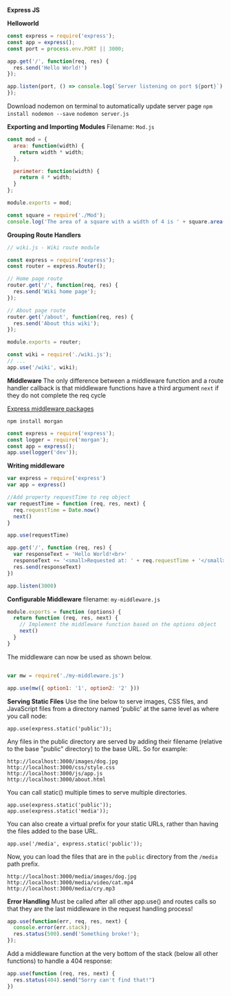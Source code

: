 
**Express JS** 

**Helloworld**
```js
const express = require('express');
const app = express();
const port = process.env.PORT || 3000;

app.get('/', function(req, res) {
  res.send('Hello World!')
});

app.listen(port, () => console.log(`Server listening on port ${port}`)
});
```
Download nodemon on terminal to automatically update server page
 `npm install nodemon --save`
 `nodemon server.js`

**Exporting and Importing Modules**
Filename: `Mod.js`
```js
const mod = {
  area: function(width) {
    return width * width;
  },

  perimeter: function(width) {
    return 4 * width;
  }
};

module.exports = mod;
```
```js
const square = require('./Mod'); 
console.log('The area of a square with a width of 4 is ' + square.area(4));
```

**Grouping Route Handlers**
```js
// wiki.js - Wiki route module

const express = require('express');
const router = express.Router();

// Home page route
router.get('/', function(req, res) {
  res.send('Wiki home page');
});

// About page route
router.get('/about', function(req, res) {
  res.send('About this wiki');
});

module.exports = router;
```
```js
const wiki = require('./wiki.js');
// ...
app.use('/wiki', wiki);
```
**Middleware**
The only difference between a middleware function and a route handler callback is that middleware functions have a third argument `next` if they do not complete the req cycle

[Express middleware packages](https://expressjs.com/en/resources/middleware.html)

`npm install morgan`

```js
const express = require('express');
const logger = require('morgan');
const app = express();
app.use(logger('dev'));
```

**Writing middleware**
```js
var express = require('express')
var app = express()

//Add property requestTime to req object
var requestTime = function (req, res, next) {
  req.requestTime = Date.now()
  next()
}

app.use(requestTime)

app.get('/', function (req, res) {
  var responseText = 'Hello World!<br>'
  responseText += '<small>Requested at: ' + req.requestTime + '</small>'
  res.send(responseText)
})

app.listen(3000)
```
**Configurable Middleware**
filename: `my-middleware.js`
```js
module.exports = function (options) {
  return function (req, res, next) {
    // Implement the middleware function based on the options object
    next()
  }
}
```
The middleware can now be used as shown below.
```js

var mw = require('./my-middleware.js')

app.use(mw({ option1: '1', option2: '2' }))
```

**Serving Static Files**
Use the line below to serve images, CSS files, and JavaScript files from a directory named 'public' at the same level as where you call node:

`app.use(express.static('public'));`

Any files in the public directory are served by adding their filename (relative to the base "public" directory) to the base URL. So for example:
```
http://localhost:3000/images/dog.jpg
http://localhost:3000/css/style.css
http://localhost:3000/js/app.js
http://localhost:3000/about.html
```
You can call static() multiple times to serve multiple directories.
```
app.use(express.static('public'));
app.use(express.static('media'));
```
You can also create a virtual prefix for your static URLs, rather than having the files added to the base URL.

`app.use('/media', express.static('public'));`

Now, you can load the files that are in the `public` directory from the `/media` path prefix.

```
http://localhost:3000/media/images/dog.jpg
http://localhost:3000/media/video/cat.mp4
http://localhost:3000/media/cry.mp3
```
**Error Handling**
Must be called after all other app.use() and routes calls so that they are the last middleware in the request handling process!
```js
app.use(function(err, req, res, next) {
  console.error(err.stack);
  res.status(500).send('Something broke!');
});
```
Add a middleware function at the very bottom of the stack (below all other functions) to handle a 404 response:
```js
app.use(function (req, res, next) {
  res.status(404).send("Sorry can't find that!")
})
```